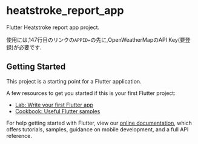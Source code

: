 # heatstroke_report_app

Flutter Heatstroke report app project.

使用には,147行目のリンクの`APPID=`の先に,OpenWeatherMapのAPI Key(要登録)が必要です.

## Getting Started

This project is a starting point for a Flutter application.

A few resources to get you started if this is your first Flutter project:

- [Lab: Write your first Flutter app](https://flutter.dev/docs/get-started/codelab)
- [Cookbook: Useful Flutter samples](https://flutter.dev/docs/cookbook)

For help getting started with Flutter, view our
[online documentation](https://flutter.dev/docs), which offers tutorials,
samples, guidance on mobile development, and a full API reference.
